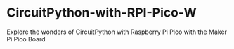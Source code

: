 # CircuitPython-with-RPI-Pico-W
Explore the wonders of CircuitPython with Raspberry Pi Pico with the Maker Pi Pico Board
